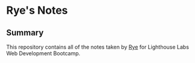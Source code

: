 # Rye's Notes

## Summary

This repository contains all of the notes taken by [Rye](https://github.com/RGilliss) for Lighthouse Labs Web Development Bootcamp.

